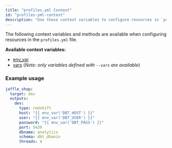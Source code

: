 ```yaml
---
title: "profiles.yml Context"
id: "profiles-yml-context"
description: "Use these context variables to configure resources in `profiles.yml` file."
---
```


The following context variables and methods are available when configuring
resources in the `profiles.yml` file.

**Available context variables:**
- [env_var](env_var)
- [vars](var) (_Note: only variables defined with `--vars` are available_)

### Example usage

<File name="~/.dbt/profiles.yml">

```yml
jaffle_shop:
  target: dev
  outputs:
    dev:
      type: redshift
      host: "{{ env_var('DBT_HOST') }}"
      user: "{{ env_var('DBT_USER') }}"
      password: "{{ env_var('DBT_PASS') }}"
      port: 5439
      dbname: analytics
      schema: dbt_dbanin
      threads: 4
```

</File>
